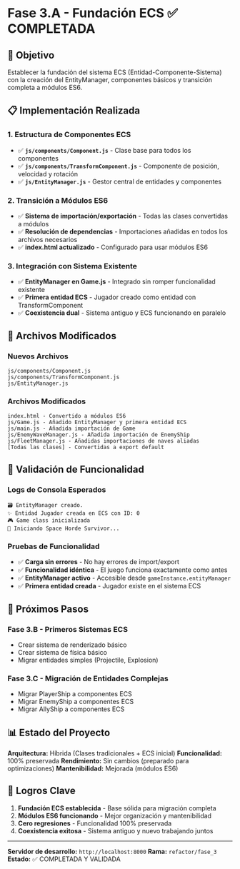 # Fase 3.A - Fundación ECS ✅ COMPLETADA

## 🎯 Objetivo
Establecer la fundación del sistema ECS (Entidad-Componente-Sistema) con la creación del EntityManager, componentes básicos y transición completa a módulos ES6.

## 📋 Implementación Realizada

### 1. Estructura de Componentes ECS
- ✅ **`js/components/Component.js`** - Clase base para todos los componentes
- ✅ **`js/components/TransformComponent.js`** - Componente de posición, velocidad y rotación
- ✅ **`js/EntityManager.js`** - Gestor central de entidades y componentes

### 2. Transición a Módulos ES6
- ✅ **Sistema de importación/exportación** - Todas las clases convertidas a módulos
- ✅ **Resolución de dependencias** - Importaciones añadidas en todos los archivos necesarios
- ✅ **index.html actualizado** - Configurado para usar módulos ES6

### 3. Integración con Sistema Existente
- ✅ **EntityManager en Game.js** - Integrado sin romper funcionalidad existente
- ✅ **Primera entidad ECS** - Jugador creado como entidad con TransformComponent
- ✅ **Coexistencia dual** - Sistema antiguo y ECS funcionando en paralelo

## 🔧 Archivos Modificados

### Nuevos Archivos
```
js/components/Component.js
js/components/TransformComponent.js
js/EntityManager.js
```

### Archivos Modificados
```
index.html - Convertido a módulos ES6
js/Game.js - Añadido EntityManager y primera entidad ECS
js/main.js - Añadida importación de Game
js/EnemyWaveManager.js - Añadida importación de EnemyShip
js/FleetManager.js - Añadidas importaciones de naves aliadas
[Todas las clases] - Convertidas a export default
```

## 🧪 Validación de Funcionalidad

### Logs de Consola Esperados
```
🗃️ EntityManager creado.
✨ Entidad Jugador creada en ECS con ID: 0
🎮 Game class inicializada
🚀 Iniciando Space Horde Survivor...
```

### Pruebas de Funcionalidad
- ✅ **Carga sin errores** - No hay errores de import/export
- ✅ **Funcionalidad idéntica** - El juego funciona exactamente como antes
- ✅ **EntityManager activo** - Accesible desde `gameInstance.entityManager`
- ✅ **Primera entidad creada** - Jugador existe en el sistema ECS

## 🚀 Próximos Pasos

### Fase 3.B - Primeros Sistemas ECS
- Crear sistema de renderizado básico
- Crear sistema de física básico
- Migrar entidades simples (Projectile, Explosion)

### Fase 3.C - Migración de Entidades Complejas
- Migrar PlayerShip a componentes ECS
- Migrar EnemyShip a componentes ECS
- Migrar AllyShip a componentes ECS

## 📊 Estado del Proyecto

**Arquitectura:** Híbrida (Clases tradicionales + ECS inicial)
**Funcionalidad:** 100% preservada
**Rendimiento:** Sin cambios (preparado para optimizaciones)
**Mantenibilidad:** Mejorada (módulos ES6)

## 🎉 Logros Clave

1. **Fundación ECS establecida** - Base sólida para migración completa
2. **Módulos ES6 funcionando** - Mejor organización y mantenibilidad
3. **Cero regresiones** - Funcionalidad 100% preservada
4. **Coexistencia exitosa** - Sistema antiguo y nuevo trabajando juntos

---

**Servidor de desarrollo:** `http://localhost:8000`
**Rama:** `refactor/fase_3`
**Estado:** ✅ COMPLETADA Y VALIDADA 